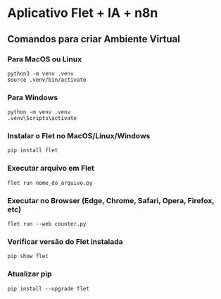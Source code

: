 # Aplicativo Flet + IA + n8n


## Comandos para criar Ambiente Virtual

### Para MacOS ou Linux
```shell
python3 -m venv .venv
source .venv/bin/activate
```

### Para Windows
```shell
python -m venv .venv
.venv\Scripts\activate
```

### Instalar o Flet no MacOS/Linux/Windows
```shell
pip install flet
```

### Executar arquivo em Flet
```shell
flet run nome_do_arquivo.py
```

### Executar no Browser (Edge, Chrome, Safari, Opera, Firefox, etc)
```shell
flet run --web counter.py
```


### Verificar versão do Flet instalada
```shell
pip show flet 
```

### Atualizar pip
```shell
pip install --upgrade flet
```



